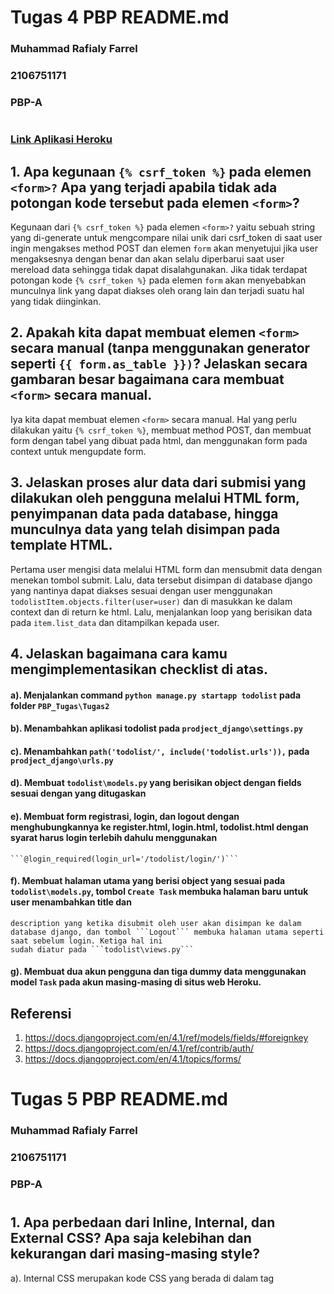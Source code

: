 # Tugas 4 PBP README.md
### Muhammad Rafialy Farrel
### 2106751171
### PBP-A

#

### [Link Aplikasi Heroku](https://bismillahgol.herokuapp.com/todolist/login/)

## 1. Apa kegunaan ```{% csrf_token %}``` pada elemen ```<form>?``` Apa yang terjadi apabila tidak ada potongan kode tersebut pada elemen ```<form>```?
Kegunaan dari ```{% csrf_token %}``` pada elemen ```<form>?``` yaitu sebuah string yang di-generate untuk mengcompare nilai unik dari csrf_token di saat user ingin mengakses 
method POST dan elemen ```form``` akan menyetujui jika user mengaksesnya dengan benar dan akan selalu diperbarui saat user mereload data sehingga tidak dapat disalahgunakan.
Jika tidak terdapat potongan kode ```{% csrf_token %}``` pada elemen ```form``` akan menyebabkan munculnya link yang dapat diakses oleh orang lain dan terjadi suatu hal yang 
tidak diinginkan.

## 2. Apakah kita dapat membuat elemen ```<form>``` secara manual (tanpa menggunakan generator seperti ```{{ form.as_table }})```? Jelaskan secara gambaran besar bagaimana cara membuat ```<form>``` secara manual.
Iya kita dapat membuat elemen ```<form>``` secara manual. Hal yang perlu dilakukan yaitu ```{% csrf_token %}```, membuat method POST, dan membuat form dengan tabel yang dibuat 
pada html, dan menggunakan form pada context untuk mengupdate form.

## 3. Jelaskan proses alur data dari submisi yang dilakukan oleh pengguna melalui HTML form, penyimpanan data pada database, hingga munculnya data yang telah disimpan pada           template HTML.
Pertama user mengisi data melalui HTML form dan mensubmit data dengan menekan tombol submit. Lalu, data tersebut disimpan di database django yang nantinya dapat diakses sesuai
dengan user menggunakan ```todolistItem.objects.filter(user=user)``` dan di masukkan ke dalam context dan di return ke html. Lalu, menjalankan loop yang berisikan data pada 
```item.list_data``` dan ditampilkan kepada user.

## 4. Jelaskan bagaimana cara kamu mengimplementasikan checklist di atas.

#### a). Menjalankan command ```python manage.py startapp todolist``` pada folder ```PBP_Tugas\Tugas2```

#### b). Menambahkan aplikasi todolist pada ```prodject_django\settings.py```

#### c). Menambahkan ```path('todolist/', include('todolist.urls')),``` pada ```prodject_django\urls.py```

#### d). Membuat ```todolist\models.py``` yang berisikan object dengan fields sesuai dengan yang ditugaskan

#### e). Membuat form registrasi, login, dan logout dengan menghubungkannya ke register.html, login.html, todolist.html dengan syarat harus login terlebih dahulu menggunakan
    ```@login_required(login_url='/todolist/login/')```

#### f). Membuat halaman utama yang berisi object yang sesuai pada ```todolist\models.py```, tombol ```Create Task``` membuka halaman baru untuk user menambahkan title dan 
    description yang ketika disubmit oleh user akan disimpan ke dalam database django, dan tombol ```Logout``` membuka halaman utama seperti saat sebelum login. Ketiga hal ini
    sudah diatur pada ```todolist\views.py```

#### g). Membuat dua akun pengguna dan tiga dummy data menggunakan model ```Task``` pada akun masing-masing di situs web Heroku.

## Referensi
   1. https://docs.djangoproject.com/en/4.1/ref/models/fields/#foreignkey
   2. https://docs.djangoproject.com/en/4.1/ref/contrib/auth/
   3. https://docs.djangoproject.com/en/4.1/topics/forms/

#

# Tugas 5 PBP README.md
### Muhammad Rafialy Farrel
### 2106751171
### PBP-A

#

## 1. Apa perbedaan dari Inline, Internal, dan External CSS? Apa saja kelebihan dan kekurangan dari masing-masing style?
a). Internal CSS merupakan kode CSS yang berada di dalam tag <style> dan kode HTML dituliskan di bagian atas (header) file HTML. Internal CSS dapat digunakan untuk membuat tampilan yang unik pada satu halaman website dan tidak digunakan pada halaman website yang lain.

Kelebihan Internal CSS:
1. Perubahan pada Internal CSS hanya berlaku pada satu halaman saja.
2. Anda tidak perlu melakukan upload beberapa file karena HTML dan CSS berada dalam satu file.
3. Class dan ID bisa digunakan oleh internal stylesheet.
    
Kekurangan Internal CSS:
1. Tidak efisien apabila Anda ingin menggunakan CSS yang sama dalam beberapa file.
2. Web menjadi lebih lamban saat di-reload jika CSS yang dibuat berbeda-beda setiap halaman.

b). Eksternal CSS merupakan kode CSS yang ditulis terpisah dengan kode HTML Eksternal CSS ditulis di sebuah file khusus yang berekstensi .css. File eksternal CSS biasanya diletakkan setelah bagian <head> pada halaman. Cara ini lebih sederhana dan simpel daripada menambahkan kode CSS di setiap elemen HTML yang ingin Anda atur tampilannya. 

Kelebihan Eksternal CSS:
1. Ukuran file HTML akan menjadi lebih kecil dan struktur dari kode HTML jadi lebih rapih.
2. Loading website menjadi lebih cepat.
3. File CSS dapat digunakan di beberapa halaman website sekaligus.
    
Kekurangan Internal CSS:
1. Halaman akan menjadi berantakan, ketika file CSS gagal dipanggil oleh file HTML. Hal ini terjadi disebabkan karena koneksi internet yang lambat.

c). Inline CSS merupakan kode CSS yang ditulis langsung pada atribut elemen HTML. Setiap elemen HTML memiliki atribut style untuk menulis inline CSS.

Kelebihan Inline CSS:
1. Sangat membantu ketika kita hanya ingin menguji dan melihat perubahan pada satu elemen.
2. Berguna untuk memperbaiki kode dengan cepat.
3. Proses permintaan HTTP yang lebih kecil dan proses load website akan lebih cepat.

Kekurangan Internal CSS:
1. Tidak efisien karena Inline style CSS hanya bisa diterapkan pada satu elemen HTML.

## 2. Jelaskan tag HTML5 yang kamu ketahui.
1. <h1> to <h6>     = Tag untuk membuat heading sesuai dengan ukuran darii terbesar ke terkecil
2. <head>           = Tag untuk mendefisikan kepala dari sebuah halaman
3. <body>           = Tag untuk membuat tubuh dari sebuah halaman
4. <!DOCTYPE> 	    = Tag untuk menentukan tipe dokumen
5. <p> 	            = Tag untuk membuat paragraf
6. "<br>"	        = Memasukan satu baris putus
7. <form> 	        = Tag untuk membuat sebuah form HTML untuk input pengguna
8. <button> 	    = Tag untuk membuat sebuah tombol yang dapat diklik
9. <nav> 	        = Tag untuk membuat navigasi link
10. <div> 	        = Tag untuk membuat sebuah bagian dalam dokumen
11. dan lain-lain masih banyak lagi
    
## 3. Jelaskan tipe-tipe CSS selector yang kamu ketahui.
1. .X                 = untuk merubah beberapa objek pada html dengan settingan yang sama
2. #X                 = semua elemen dalam X
3. "*"                = semua elemen pada halaman
4. element(p,h5,dll)  = semua elemen dengan tag html tersebut
5. :hover             = style css pada elemen akan berubah ketika pointer berada di atas elemen HTML
6. .<nama class>      = akan menerapkan styling untuk setiap elemen yang memiliki class sesuai nama
7. dan lain-lain masih banyak lagi

## 4. Jelaskan bagaimana cara kamu mengimplementasikan checklist di atas.
1. Membuat tampilan website sebagus dan semenarik mungkin
   Mencari template di internet dan mengubahnya sesuai dengan tugas yang disuruh
2. Menggunakan cards untuk menampilkan isi dari task yang dibuat oleh user
3. Membuat tampilan website menjadi responsif
    
## Referensi
   1. https://www.niagahoster.co.id/blog/perbedaan-internal-external-dan-inline-css/
   2. https://gilacoding.com/read/tag-tag-pada-html-beserta-fungsinya
   3. https://code.tutsplus.com/id/tutorials/the-30-css-selectors-you-must-memorize--net-16048
